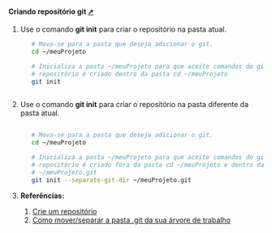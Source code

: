 #### Criando repositório git <a href="criando_repositorio_git.html" target="_blank" title="Pressione aqui para expandir este documento em nova aba." >  ➚ </a>

1. Use o comando **git init** para criar o repositório na pasta atual.

    ```sh
       # Mova-se para a pasta que deseja adicionar o git.
       cd ~/meuProjeto   

       # Inicializa a pasta ~/meuProjeto para que aceite comandos do git onde o 
       # repositório é criado dentro da pasta cd ~/meuProjeto   
       git init
        
    ```

2. Use o comando **git init** para criar o repositório na pasta diferente da pasta atual.

    ```sh

       # Mova-se para a pasta que deseja adicionar o git.
       cd ~/meuProjeto 

       # Inicializa a pasta ~/meuProjeto para que aceite comandos do git onde o 
       # repositório é criado fora da pasta cd ~/meuProjeto e dentro da pasta 
       # ~/meuProjeto.git
       git init --separate-git-dir ~/meuProjeto.git

    ```

3. **Referências:**
   1. [Crie um repositório](https://githowto.com/pt-BR/create_a_project)
   2. [Como mover/separar a pasta .git da sua árvore de trabalho](https://rakhesh.com/coding/how-to-move-separate-the-git-folder-out-of-your-working-tree/)
